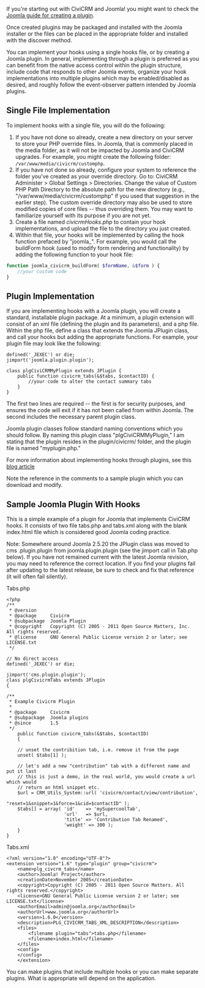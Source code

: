 If you're starting out with CiviCRM and Joomla! you might want to 
check the [Joomla guide for creating a plugin](http://docs.joomla.org/Plugin).

Once created plugins may be packaged and installed with the Joomla installer
or the files can be placed in the appropriate folder and installed with the 
discover method.

You can implement your hooks using a single hooks file, or by creating a Joomla
plugin. In general, implementing through a plugin is preferred as you can 
benefit from the native access control within the plugin structure, include 
code that responds to other Joomla events, organize your hook 
implementations into multiple plugins which may be enabled/disabled as 
desired, and roughly follow the event-observer pattern intended by Joomla 
plugins.

## Single File Implementation

To implement hooks with a single file, you will do the following:

1.  If you have not done so already, create a new directory on your server to
    store your PHP override files. In Joomla, that is commonly placed in the
    media folder, as it will not be impacted by Joomla and CiviCRM upgrades.
    For example, you might create the following
    folder: `/var/www/media/civicrm/customphp`.
2.  If you have not done so already, configure your system to reference the
    folder you've created as your override directory. Go to: CiviCRM
    Administer > Global Settings > Directories. Change the value of Custom
    PHP Path Directory to the absolute path for the new directory (e.g.,
    "/var/www/media/civicrm/customphp" if you used that suggestion in the
    earlier step). The custom override directory may also be used to store
    modified copies of core files -- thus overriding them. You may want to
    familiarize yourself with its purpose if you are not yet.
3.  Create a file named *civicrmHooks.php* to contain your hook
    implementations, and upload the file to the directory you just created.
4.  Within that file, your hooks will be implemented by calling the hook
    function prefaced by "joomla\_". For example, you would call the buildForm
    hook (used to modify form rendering and functionality) by adding the
    following function to your hook file:

```php
function joomla_civicrm_buildForm( $formName, &$form ) {
    //your custom code
}
```

## Plugin Implementation

If you are implementing hooks with a Joomla plugin, you will create a standard,
installable plugin package. At a minimum, a plugin extension will consist of an
xml file (defining the plugin and its parameters), and a php file. Within the
php file, define a class that extends the Joomla JPlugin class, and call your
hooks but adding the appropriate functions. For example, your plugin file may
look like the following:

```
defined('_JEXEC') or die;
jimport('joomla.plugin.plugin');

class plgCiviCRMMyPlugin extends JPlugin {
    public function civicrm_tabs(&$tabs, $contactID) {
    	//your code to alter the contact summary tabs
    }
}
```

The first two lines are required -- the first is for security purposes, and
ensures the code will exit if it has not been called from within Joomla. The
second includes the necessary parent plugin class.

Joomla plugin classes follow standard naming conventions which you should
follow. By naming this plugin class "plgCiviCRMMyPlugin," I am stating that the
plugin resides in the plugin/civicrm/ folder, and the plugin file is named
"myplugin.php."

For more information about implementing hooks through plugins, see this [blog
article](http://civicrm.org/blogs/mcsmom/hooks-and-joomla)

Note the reference in the comments to a sample plugin which you can download
and modify.

## Sample Joomla Plugin With Hooks

This is a simple example of a plugin for Joomla that implements CiviCRM 
hooks. It consists of two file tabs.php and tabs.xml along with the blank 
index.html file which is considered good Joomla coding practice.

Note: Somewhere around Joomla 2.5.20 the JPlugin class was moved to cms
.plugin.plugin from joomla.plugin.plugin (see the jimport call in Tab.php 
below). If you have not remained current with the latest Joomla revision, 
you may need to reference the correct location. If you find your plugins 
fail after updating to the latest release, be sure to check and fix that 
reference (it will often fail silently).

Tabs.php
```
<?php
/**
 * @version
 * @package     Civicrm
 * @subpackage  Joomla Plugin
 * @copyright   Copyright (C) 2005 - 2011 Open Source Matters, Inc. All rights reserved.
 * @license     GNU General Public License version 2 or later; see LICENSE.txt
 */
 
// No direct access
defined('_JEXEC') or die;
 
jimport('cms.plugin.plugin');
class plgCivicrmTabs extends JPlugin
{
 
/**
 * Example Civicrm Plugin
 *
 * @package     Civicrm
 * @subpackage  Joomla plugins
 * @since       1.5
 */
    public function civicrm_tabs(&$tabs, $contactID)
    {
 
    // unset the contribition tab, i.e. remove it from the page
    unset( $tabs[1] );
 
    // let's add a new "contribution" tab with a different name and put it last
    // this is just a demo, in the real world, you would create a url which would
    // return an html snippet etc.
    $url = CRM_Utils_System::url( 'civicrm/contact/view/contribution',
                                  "reset=1&snippet=1&force=1&cid=$contactID" );
    $tabs[] = array( 'id'    => 'mySupercoolTab',
                     'url'   => $url,
                     'title' => 'Contribution Tab Renamed',
                     'weight' => 300 );
    }
}

```

Tabs.xml

```
<?xml version="1.0" encoding="UTF-8"?>
<extension version="1.6" type="plugin" group="civicrm">
    <name>plg_civcrm_tabs</name>
    <author>Joomla! Project</author>
    <creationDate>November 2005</creationDate>
    <copyright>Copyright (C) 2005 - 2011 Open Source Matters. All rights reserved.</copyright>
    <license>GNU General Public License version 2 or later; see LICENSE.txt</license>
    <authorEmail>admin@joomla.org</authorEmail>
    <authorUrl>www.joomla.org</authorUrl>
    <version>1.6.0</version>
    <description>PLG_CIVICRM_TABS_XML_DESCRIPTION</description>
    <files>
        <filename plugin="tabs">tabs.php</filename>
        <filename>index.html</filename>
    </files>
    <config>
    </config>
    </extension>

```

You can make plugins that include multiple hooks or you can make separate 
plugins. What is appropriate will depend on the application.